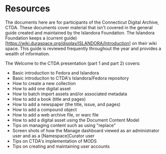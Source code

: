 # Resources
The documents here are for participants of the Connecticut Digital Archive, CTDA. These documents cover material that isn't covered in the general guide created and maintained by the Islandora Foundation.
The Islandora Foundation keeps a (current guide)[https://wiki.duraspace.org/display/ISLANDORA/Introduction] on their wiki space. This guide is reviewed frequently throughout the year and provides a wealth of information.

The Welcome to the CTDA presentation (part 1 and part 2) covers:
* Basic introduction to Fedora and Islandora
* Basic introduciton to CTDA's Islandora/Fedora repository
* How to create a new collection
* How to add one digital asset
* How to batch import assets and/or associated metadata
* How to add a book (title and pages)
* How to add a newspaper (the title, issue, and pages)
* How to add a compound object
* How to add a web archive file, or warc file
* How to add a digital asset using the Document Content Model
* Tips on managing content such as using "replace"
* Screen shots of how the Manage dashboard viewed as an administrator user and as a [Namespace]Curator user
* Tips on CTDA's implementation of MODS
* Tips on creating and maintaining user accounts